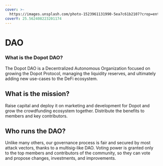 ```yaml
---
cover: >-
  https://images.unsplash.com/photo-1523961131990-5ea7c61b2107?crop=entropy&cs=tinysrgb&fm=jpg&ixid=MnwxOTcwMjR8MHwxfHNlYXJjaHwzfHxnb3Zlcm5hbmNlfGVufDB8fHx8MTY2NzMyMDczMA&ixlib=rb-4.0.3&q=80
coverY: 25.562408223201174
---
```


# DAO

### What is the Dopot DAO?

The Dopot DAO is a Decentralized Autonomous Organization focused on growing the Dopot Protocol, managing the liquidity reserves, and ultimately adding new use-cases to the DeFi ecosystem.


## What is the mission?

Raise capital and deploy it on marketing and development for Dopot and grow the crowdfunding ecosystem together. Distribute the benefits to members and key contributors.

## Who runs the DAO? <a href="#who-runs-olympus" id="who-runs-olympus"></a>

Unlike many others, our governance process is fair and secured by most attack vectors, thanks to a multisig-like DAO. Voting power is granted only to the top members and contributors of the community, so they can vote and propose changes, investments, and improvements.
